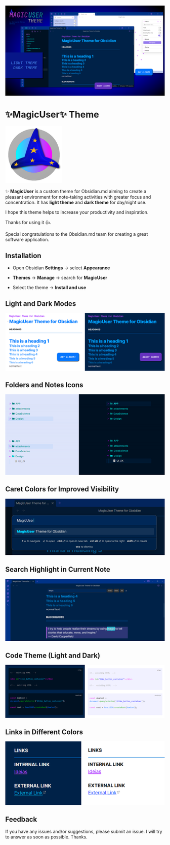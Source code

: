 ![MagicUser theme for Obsidian](images/screenshot_big.png)

# ✨**MagicUser**✨ Theme

![MagicUser Theme icon](magic_user_theme_icon.png)

✨ **MagicUser** is a custom theme for Obsidian.md aiming to create a pleasant environment for note-taking activities with greater focus and concentration. It has **light theme** and **dark theme** for day/night use.

I hope this theme helps to increase your productivity and inspiration.

Thanks for using it 👍.

Special congratulations to the Obsidian.md team for creating a great software application.

## Installation

- Open Obsidian **Settings** -> select **Appearance**

- **Themes** -> **Manage** -> search for **MagicUser**

- Select the theme -> **Install and use**

## Light and Dark Modes

![Light and Dark Mode Headings](images/magicuser_modes_headings.png)

## Folders and Notes Icons

![Folder and Notes Icons](images/folder_note_icons.png)

## Caret Colors for Improved Visibility

![Dark mode caret color](images/magicuser_caret.png)

## Search Highlight in Current Note

![Search Highlight in Current Note](images/magicuser_search.png)

## Code Theme (Light and Dark)

![MagicUser theme for programming](images/magicuser_codes.png)

## Links in Different Colors

![MagicUser Internal and External Links](images/magicuser_links.png)

## Feedback
  
If you have any issues and/or suggestions, please submit an issue. I will try to answer as soon as possible. Thanks.
